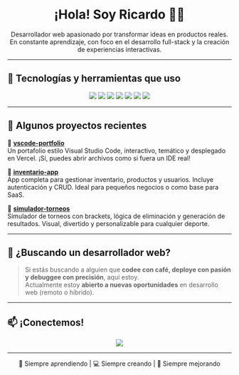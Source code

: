 <h1 align="center">¡Hola! Soy Ricardo 👨‍💻</h1>

<p align="center">
  Desarrollador web apasionado por transformar ideas en productos reales.  
  En constante aprendizaje, con foco en el desarrollo full-stack y la creación de experiencias interactivas.  
</p>

---

## 🚀 Tecnologías y herramientas que uso

<p align="center">
  <img src="https://img.shields.io/badge/Next.js-000000?style=for-the-badge&logo=next.js&logoColor=white" />
  <img src="https://img.shields.io/badge/React-20232A?style=for-the-badge&logo=react&logoColor=61DAFB" />
  <img src="https://img.shields.io/badge/TypeScript-007ACC?style=for-the-badge&logo=typescript&logoColor=white" />
  <img src="https://img.shields.io/badge/TailwindCSS-38B2AC?style=for-the-badge&logo=tailwind-css&logoColor=white" />
  <img src="https://img.shields.io/badge/Node.js-339933?style=for-the-badge&logo=nodedotjs&logoColor=white" />
  <img src="https://img.shields.io/badge/NestJS-E0234E?style=for-the-badge&logo=nestjs&logoColor=white" />
  <img src="https://img.shields.io/badge/Vercel-000000?style=for-the-badge&logo=vercel&logoColor=white" />
</p>

---

## 💼 Algunos proyectos recientes

🔹 **[vscode-portfolio](https://github.com/RicardoNatera/vscode-portfolio)**  
Un portafolio estilo Visual Studio Code, interactivo, temático y desplegado en Vercel. ¡Sí, puedes abrir archivos como si fuera un IDE real!

🔹 **[inventario-app](https://github.com/RicardoNatera/inventario-app)**  
App completa para gestionar inventario, productos y usuarios. Incluye autenticación y CRUD. Ideal para pequeños negocios o como base para SaaS.

🔹 **[simulador-torneos](https://github.com/RicardoNatera/simulador-torneos)**  
Simulador de torneos con brackets, lógica de eliminación y generación de resultados. Visual, divertido y personalizable para cualquier deporte.

---

## 🧭 ¿Buscando un desarrollador web?

> Si estás buscando a alguien que **codee con café, deploye con pasión y debuggee con precisión**, aquí estoy.  
> Actualmente estoy **abierto a nuevas oportunidades** en desarrollo web (remoto o híbrido).

---

## 📫 ¡Conectemos!

<p align="center">
  <a href="https://www.linkedin.com/in/natera-dev">
    <img src="https://img.shields.io/badge/LinkedIn-Ricardo%20Natera-0A66C2?style=for-the-badge&logo=linkedin&logoColor=white" />
  </a>
</p>

---

<p align="center">
  🧠 Siempre aprendiendo | 💻 Siempre creando | 🚀 Siempre mejorando
</p>
